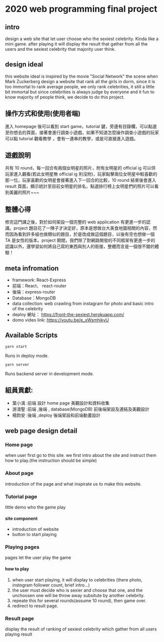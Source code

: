 # 2020 web programming final project

## intro

design a web site that let user choose who the sexiest celebrity. Kinda like a mini game. after playing it will display the result that gather from all the users and the sexiest celebrity that majority user think.

## design ideal

this website ideal is inspired by the movie "Social Network" the scene when Mark Zuckerberg design a website that rank all the girls in dorm, since it is too immortal to rank average people, we only rank celebrities, it still a little bit immortal but since celebrities is always judge by everyone and it fun to know majority of people think, we decide to do this project.

## 操作方式和使用(使用者端)

進入 homepage 後可以看到 start game，tutorial 鍵，旁邊有目錄欄，可以點選至你想去的頁面，接著會進行調查小遊戲，如果不知道怎麼操作調查小遊戲的玩家可以點 tutorial 觀看教學 ，會有一連串的教學，或是可直接進入遊戲。

## 遊戲說明

共有 10 round，每一回合有兩個女明星的照片，附有女明星的 official ig 可以供玩家進入觀看(若此女明星無 official ig 則沒附)，玩家點擊兩位女明星中較喜歡的那一位，玩家喜歡的女明星會接著進入下一回合的比較，10 round 結束後會進入 result 頁面，顯示統計至目前女明星的排名，點選排行榜上女明星們的照片可以看到美麗的照片~~~

## 整體心得

修完這門課之後，對於如何架設一個完整的 web application 有更進一步的認識。project 題目花了一陣子才決定好，原本是想做台大美食地圖相關的內容，然而因為看到許多組也做類似的題目，於是改成做這個題目，以後有空也想做一個 TA 是女性的版本。project 期間，我們除了對網路開發的不同框架有更進一步的認識以外，還學習如何將自己寫的東西與別人的銜接，整體而言是一個很不錯的體驗！

## meta infromation

- framework: React-Express
- 前端：React、 react-router
- 後端：express-router
- Database：MongoDB
- data collection: web crawling from instagram for photo and basic intro of the celebrity
- deploy 網址： https://front-the-sexiest.herokuapp.com/
- domo video link: https://youtu.be/e_xWsmhikyU

## Available Scripts

```
yarn start
```

Runs in deploy mode.

```
yarn server
```

Runs backend server in development mode.

## 組員貢獻:

- 葉小漓 :前端 設計 home page 美觀設計和資料收集
- 游淯聖 :前端 ,後端 , database(MongoDB) 前後端架設及連結及美觀設計
- 楊鈞安 :後端 ,deploy 後端架設和前端動畫設計

## web page design detail

### Home page

when user first go to this site. we first intro about the site and instruct them how to play.(the instruction should be simple)

### About page

introduction of the page and what inspirate us to make this website.

### Tutorial page

little demo who the game play

#### site component

- introduction of website
- button to start playing

### Playing pages

pages let the user play the game

#### how to play

1. when user start playing, it will display to celebrities (there photo, instogram follower count, brief intro...)
2. the user must decide who is sexier and choose that one, and the unchoosen one will be throw away subsitute by another celebrity.
3. repeate this for several rounds(assume 10 round), then game over.
4. redirect to result page.

### Result page

display the result of ranking of sexiest celebrity which gather from all users playing result
